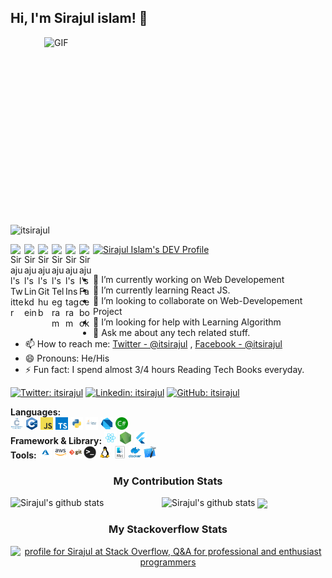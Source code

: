 ## Hi, I'm Sirajul islam! 👋

<img align="right" alt="GIF" src="https://github.com/itsirajul/itsirajul/blob/main/code.gif?raw=true" width="450" height="300" />
<p align="left"> 
  <img src="https://komarev.com/ghpvc/?username=itsirajul&label=Views&color=blue&style=plastic" alt="itsirajul" /> </p>

<a href="https://twitter.com/itsirajul">
  <img align="left" alt="Sirajul's Twitter" width="22px" src="https://cdn.jsdelivr.net/npm/simple-icons@v3/icons/twitter.svg" />
</a>
<a href="https://www.linkedin.com/in/itsirajul/">
  <img align="left" alt="Sirajul's Linkdein" width="22px" src="https://cdn.jsdelivr.net/npm/simple-icons@v3/icons/linkedin.svg" />
</a>
<a href="https://github.com/itsirajul/">
  <img align="left" alt="Sirajul's Github" width="22px" src="https://cdn.jsdelivr.net/npm/simple-icons@v3/icons/github.svg" />
</a>
<a href="https://t.me/loadingparvez">
  <img align="left" alt="Sirajul's Telegram" width="22px" src="https://cdn.jsdelivr.net/npm/simple-icons@v3/icons/telegram.svg" />
</a>
<a href="https://www.instagram.com/itsirajul/">
  <img align="left" alt="Sirajul's Instagram" width="22px" src="https://cdn.jsdelivr.net/npm/simple-icons@v3/icons/instagram.svg" />
</a>
<a href="https://www.facebook.com/itsirajul">
  <img align="left" alt="Sirajul's Facebook" width="22px" src="https://cdn.jsdelivr.net/npm/simple-icons@v3/icons/facebook.svg" />
</a>
<a href="https://dev.to/itsirajul">
  <img src="https://d2fltix0v2e0sb.cloudfront.net/dev-badge.svg" alt="Sirajul Islam's DEV Profile" height="30" width="30">
</a>


<br/>
<br/>




- 🔭 I’m currently working on Web Developement
- 🌱 I’m currently learning React JS.
- 👯 I’m looking to collaborate on Web-Developement Project
- 🤔 I’m looking for help with Learning Algorithm
- 💬 Ask me about any tech related stuff.
- 📫 How to reach me: [Twitter - @itsirajul](https://twitter.com/itsirajul) , [Facebook - @itsirajul](https://www.facebook.com/itsirajul)
- 😄 Pronouns: He/His
- ⚡ Fun fact: I spend almost 3/4 hours Reading Tech Books everyday.

[![Twitter: itsirajul](https://img.shields.io/twitter/follow/itsirajul?style=social)](https://twitter.com/itsirajul)
[![Linkedin: itsirajul](https://img.shields.io/badge/-itsirajul-blue?style=flat-square&logo=Linkedin&logoColor=white&link=https://www.linkedin.com/in/itsirajul/)](https://www.linkedin.com/in/itsirajul/)
[![GitHub: itsirajul](https://img.shields.io/github/followers/itsirajul?label=follow&style=social)](https://github.com/itsirajul)

**Languages:**  
<code><img height="20" src="https://raw.githubusercontent.com/github/explore/80688e429a7d4ef2fca1e82350fe8e3517d3494d/topics/c/c.png"></code>
<code><img height="20" src="https://raw.githubusercontent.com/github/explore/80688e429a7d4ef2fca1e82350fe8e3517d3494d/topics/cpp/cpp.png"></code>
<code><img height="20" src="https://raw.githubusercontent.com/github/explore/80688e429a7d4ef2fca1e82350fe8e3517d3494d/topics/javascript/javascript.png"></code>
<code><img height="20" src="https://raw.githubusercontent.com/github/explore/80688e429a7d4ef2fca1e82350fe8e3517d3494d/topics/typescript/typescript.png"></code>
<code><img height="20" src="https://raw.githubusercontent.com/github/explore/80688e429a7d4ef2fca1e82350fe8e3517d3494d/topics/python/python.png"></code>
<code><img height="20" src="https://raw.githubusercontent.com/github/explore/80688e429a7d4ef2fca1e82350fe8e3517d3494d/topics/java/java.png"></code>
<code><img height="20" src="https://raw.githubusercontent.com/github/explore/80688e429a7d4ef2fca1e82350fe8e3517d3494d/topics/dart/dart.png"></code>
<code><img height="20" src="https://raw.githubusercontent.com/github/explore/80688e429a7d4ef2fca1e82350fe8e3517d3494d/topics/csharp/csharp.png"></code>
<br>
**Framework & Library:**
<code><img height="20" src="https://raw.githubusercontent.com/github/explore/80688e429a7d4ef2fca1e82350fe8e3517d3494d/topics/react/react.png"></code>
<code><img height="20" src="https://raw.githubusercontent.com/github/explore/80688e429a7d4ef2fca1e82350fe8e3517d3494d/topics/nodejs/nodejs.png"></code> 
<code><img height="20" src="https://raw.githubusercontent.com/github/explore/80688e429a7d4ef2fca1e82350fe8e3517d3494d/topics/flutter/flutter.png"></code>
<br>
**Tools:**
<code><img height="20" src="https://raw.githubusercontent.com/github/explore/80688e429a7d4ef2fca1e82350fe8e3517d3494d/topics/azure/azure.png"></code> 
<code><img height="20" src="https://raw.githubusercontent.com/github/explore/80688e429a7d4ef2fca1e82350fe8e3517d3494d/topics/aws/aws.png"></code>
<code><img height="20" src="https://raw.githubusercontent.com/github/explore/80688e429a7d4ef2fca1e82350fe8e3517d3494d/topics/git/git.png"></code>
<code><img height="20" src="https://raw.githubusercontent.com/github/explore/80688e429a7d4ef2fca1e82350fe8e3517d3494d/topics/terminal/terminal.png"></code>
<code><img height="20" src="https://raw.githubusercontent.com/github/explore/80688e429a7d4ef2fca1e82350fe8e3517d3494d/topics/linux/linux.png"></code>
<code><img height="20" src="https://raw.githubusercontent.com/github/explore/80688e429a7d4ef2fca1e82350fe8e3517d3494d/topics/macos/macos.png"></code>
<code><img height="20" src="https://raw.githubusercontent.com/github/explore/80688e429a7d4ef2fca1e82350fe8e3517d3494d/topics/docker/docker.png"></code>
<code><img height="20" src="https://raw.githubusercontent.com/github/explore/80688e429a7d4ef2fca1e82350fe8e3517d3494d/topics/xcode/xcode.png"></code>
<div align="center">


### My Contribution Stats
<div align="center">

<img algin="center" src="https://github-readme-streak-stats.herokuapp.com/?user=itsirajul&theme=default" width="48%" alt="Sirajul's github stats"/>
</a>
<a href="https://github.com/itsirajul">
 <img align="left" src="https://github-readme-stats.vercel.app/api?username=itsirajul&show_icons=true&theme=default&line_height=27" alt="Sirajul's github stats"/>
</a>

<a href="https://github.com/itsirajul">
  <img align="center" src="https://github-readme-stats.vercel.app/api/top-langs/?username=itsirajul&theme=default&hide_langs_below=1" />
</a>


<div align="center">

### My Stackoverflow Stats

<a href="https://stackoverflow.com/users/8635855/sirajul-islam"><img src="https://stackoverflow.com/users/flair/8635855.png" width="208" height="58" alt="profile for Sirajul at Stack Overflow, Q&amp;A for professional and enthusiast programmers" title="profile for Sirajul at Stack Overflow, Q&amp;A for professional and enthusiast programmers"></a>


<div align="center">


</div>
